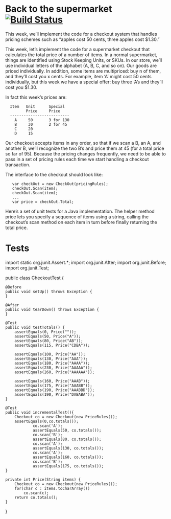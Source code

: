 # Back to the supermarket [![Build Status](https://travis-ci.org/brando91/supermarket.svg?branch=master)](https://travis-ci.org/brando91/supermarket)

This week, we’ll implement the code for a checkout system that handles pricing schemes such as “apples cost 50 cents, three apples cost $1.30.”

This week, let’s implement the code for a supermarket checkout that calculates the total price of a number of items.  In a normal supermarket, things are identified using Stock Keeping Units, or SKUs.  In our store, we’ll use individual letters of the alphabet (A, B, C, and so on).  Our goods are priced individually. In addition, some items are multipriced: buy n of them, and 
they’ll cost you x cents.  For example, item ‘A’ might cost 50 cents individually, but this week we have a special offer: buy three ‘A’s and they’ll cost you $1.30. 

In fact this week’s prices are:

      Item   Unit      Special
             Price     Price
      --------------------------
        A     50       3 for 130
        B     30       2 for 45
        C     20
        D     15

Our checkout accepts items in any order, so that if we scan a B, an A, and another B, we’ll recognize the two B’s and price them at 45 (for a total price so far of 95). 
Because the pricing changes frequently, we need to be able to pass in a set of pricing rules each time we start handling a checkout transaction.

The interface to the checkout should look like:

       var checkOut = new CheckOut(pricingRules);
       checkOut.Scan(item);
       checkOut.Scan(item);
       ...
       var price = checkOut.Total;

Here’s a set of unit tests for a Java implementation.
The helper method price lets you specify a sequence of items using a string, calling the checkout’s scan method on each item in turn before finally returning the total price.

# Tests

import static org.junit.Assert.*;
import org.junit.After;
import org.junit.Before;
import org.junit.Test;

public class CheckoutTest {
	
	@Before
	public void setUp() throws Exception {
	}

	@After
	public void tearDown() throws Exception {
	}

	@Test
	public void testTotals() {
		assertEquals(0, Price(""));
		assertEquals(50, Price("A"));
		assertEquals(80, Price("AB"));
		assertEquals(115, Price("CDBA"));
		
		assertEquals(100, Price("AA"));
		assertEquals(130, Price("AAA"));
		assertEquals(180, Price("AAAA"));
		assertEquals(230, Price("AAAAA"));
		assertEquals(260, Price("AAAAAA"));
		
		assertEquals(160, Price("AAAB"));
		assertEquals(175, Price("AAABB"));
		assertEquals(190, Price("AAABBD"));
		assertEquals(190, Price("DABABA"));
	}
	
	@Test
	public void incrementalTest(){
		Checkout co = new Checkout(new PriceRules());
		assertEquals(0,co.totals());
                co.scan('A');
                assertEquals(50, co.totals());
                co.scan('B');
                assertEquals(80, co.totals());
                co.scan('A');
                assertEquals(130, co.totals());
                co.scan('A');
                assertEquals(160, co.totals());
                co.scan('B');
                assertEquals(175, co.totals());
	}

	private int Price(String items) {
		Checkout co = new Checkout(new PriceRules());
		for(char c : items.toCharArray())
			co.scan(c);
		return co.totals();
	}
}
